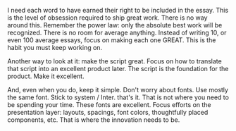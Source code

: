 I need each word to have earned their right to be included in the essay. This is the level of obsession required to ship great work. There is no way around this. Remember the power law: only the absolute best work will be recognized. There is no room for average anything. Instead of writing 10, or even 100 average essays, focus on making each one GREAT. This is the habit you must keep working on.

Another way to look at it: make the script great. Focus on how to translate that script into an excellent product later. The script is the foundation for the product. Make it excellent.

And, even when you do, keep it simple. Don't worry about fonts. Use mostly the same font. Stick to system / Inter. that's it. That is not where you need to be spending your time. These fonts are excellent. Focus efforts on the presentation layer: layouts, spacings, font colors, thoughtfully placed components, etc. That is where the innovation needs to be.

